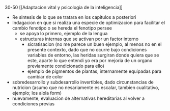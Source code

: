 30-50
[[Adaptacion vital y psicologia de la inteligencia]]

- Re sintesis de lo que se tratara en los capitulos a posteriori
- Indagacion en que si realiza una especie de optimizacion para facilitar el cambio fenotipo o se hereda el fenotipo persee
	- se apoya lo primero, ejemplo de la lengua
	- estructuras internas que se activan por un factor interno
		- sicratisacion
			(no me parece un buen ejemplo, al menos no en el presente contexto, dado que no ocurre bajo condiciones variables de entorno, las heridas surgiran donde quiera que se este, aparte lo que entendi yo era por mejoria de un organo previamente condicionado para ello)
		- ejemplo de pigmentos de plantas, internamente equipadas para cambiar de color
 - sobredesarrollo y subdesarrollo invertibles, dado circunstancias de nutricion
	 (asumo que no nesariamente es escalar, tambien cualitativo, ejemplo; los alola form)
 - nuevamente, evaluacion de alternativas hereditarias al volver a condiciones previas
 